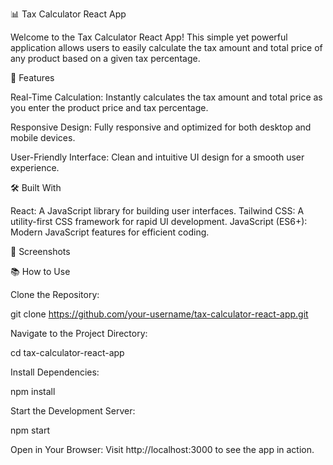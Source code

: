 📊 Tax Calculator React App

Welcome to the Tax Calculator React App! This simple yet powerful application allows users to easily calculate the tax amount and total price of any product based on a given tax percentage.

🚀 Features

  Real-Time Calculation: Instantly calculates the tax amount and total price as you enter the product price and tax percentage.
  
  Responsive Design: Fully responsive and optimized for both desktop and mobile devices.
  
  User-Friendly Interface: Clean and intuitive UI design for a smooth user experience.

🛠️ Built With

  React: A JavaScript library for building user interfaces.
  Tailwind CSS: A utility-first CSS framework for rapid UI development.
  JavaScript (ES6+): Modern JavaScript features for efficient coding.

🎨 Screenshots






📚 How to Use

  Clone the Repository:

  git clone https://github.com/your-username/tax-calculator-react-app.git

  Navigate to the Project Directory:

  cd tax-calculator-react-app

  Install Dependencies:

  npm install

  Start the Development Server:

  npm start

Open in Your Browser:
Visit http://localhost:3000 to see the app in action.
